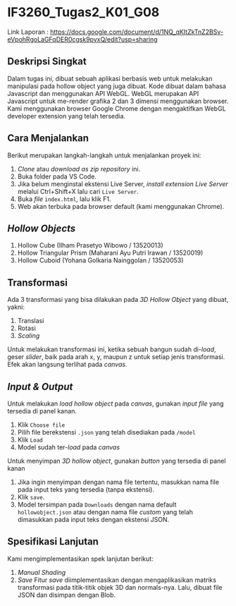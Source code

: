 # IF3260_Tugas2_K01_G08

Link Laporan : https://docs.google.com/document/d/1NQ_qKItZkTnZ2BSv-eVpohRgoLaGFqDER0cgsk9pvxQ/edit?usp=sharing

## Deskripsi Singkat

Dalam tugas ini, dibuat sebuah aplikasi berbasis web untuk melakukan manipulasi pada hollow object yang juga dibuat. Kode dibuat dalam bahasa Javascript dan menggunakan API WebGL. WebGL merupakan API Javascript untuk me-render grafika 2 dan 3 dimensi menggunakan browser. Kami menggunakan browser Google Chrome dengan mengaktifkan WebGL developer extension yang telah tersedia.

## Cara Menjalankan

Berikut merupakan langkah-langkah untuk menjalankan proyek ini:

1. _Clone_ atau _download as zip_ _repository_ ini.
2. Buka folder pada VS Code.
3. Jika belum menginstal ekstensi Live Server, _install extension Live Server_ melalui Ctrl+Shift+X lalu cari `Live Server`.
4. Buka _file_ `index.html`, lalu klik F1.
5. Web akan terbuka pada browser default (kami menggunakan Chrome).

## _Hollow Objects_

1. Hollow Cube (Ilham Prasetyo Wibowo / 13520013)
2. Hollow Triangular Prism (Maharani Ayu Putri Irawan / 13520019)
3. Hollow Cuboid (Yohana Golkaria Nainggolan / 13520053)

## Transformasi

Ada 3 transformasi yang bisa dilakukan pada _3D Hollow Object_ yang dibuat, yakni:

1. Translasi
2. Rotasi
3. _Scaling_

Untuk melakukan transformasi ini, ketika sebuah bangun sudah di-_load_, geser _slider_, baik pada arah x, y, maupun z untuk setiap jenis transformasi. Efek akan langsung terlihat pada _canvas_.

## _Input & Output_

Untuk melakukan _load hollow object_ pada _canvas_, gunakan _input file_ yang tersedia di panel kanan.

1. Klik `Choose file`
2. Pilih file berekstensi `.json` yang telah disediakan pada `/model`
3. Klik `Load`
4. Model sudah ter-_load_ pada _canvas_

Untuk menyimpan _3D hollow object_, gunakan _button_ yang tersedia di panel kanan

1. Jika ingin menyimpan dengan nama file tertentu, masukkan nama file pada input teks yang tersedia (tanpa ekstensi).
2. Klik `save`.
3. Model tersimpan pada `Downloads` dengan nama default `hollowobject.json` atau dengan nama file _custom_ yang telah dimasukkan pada input teks dengan ekstensi JSON.

## Spesifikasi Lanjutan

Kami mengimplementasikan spek lanjutan berikut:

1. _Manual Shading_
2. _Save_
   Fitur _save_ diimplementasikan dengan mengaplikasikan matriks transformasi pada titik-titik objek 3D dan normals-nya. Lalu, dibuat file JSON dan disimpan dengan Blob.
